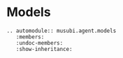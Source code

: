 # Models

```{eval-rst}
.. automodule:: musubi.agent.models
   :members:
   :undoc-members:
   :show-inheritance:
```